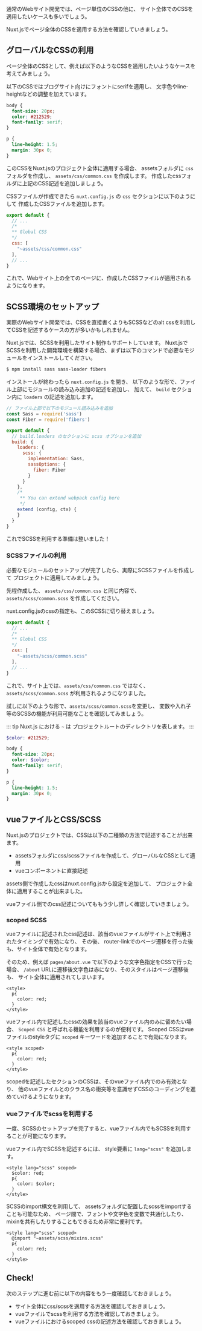 通常のWebサイト開発では、ページ単位のCSSの他に、
サイト全体でのCSSを適用したいケースも多いでしょう。

Nuxt.jsでページ全体のCSSを適用する方法を確認していきましょう。

## グローバルなCSSの利用

ページ全体のCSSとして、例えば以下のようなCSSを適用したいようなケースを考えてみましょう。

以下のCSSではブログサイト向けにフォントにserifを適用し、
文字色やline-heightなどの調整を加えています。

```css
body {
  font-size: 20px;
  color: #212529;
  font-family: serif;
}

p {
  line-height: 1.5;
  margin: 30px 0;
}
```

このCSSをNuxt.jsのプロジェクト全体に適用する場合、
assetsフォルダに `css` フォルダを作成し、 `assets/css/common.css` を作成します。
作成したcssフォルダに上記のCSS記述を追加しましょう。

CSSファイルが作成できたら `nuxt.config.js` の `css` セクションに以下のようにして
作成したCSSファイルを追加します。

```js
export default {
  // ...
  /*
  ** Global CSS
  */
  css: [
    "~assets/css/common.css"
  ],
  // ...
}
```

これで、Webサイト上の全てのページに、作成したCSSファイルが適用されるようになります。

## SCSS環境のセットアップ

実際のWebサイト開発では、CSSを直接書くよりもSCSSなどのalt cssを利用してCSSを記述するケースの方が多いかもしれません。

Nuxt.jsでは、SCSSを利用したサイト制作もサポートしています。
Nuxt.jsでSCSSを利用した開発環境を構築する場合、まずは以下のコマンドで必要なモジュールをインストールしてください。

```bash
$ npm install sass sass-loader fibers
```

インストールが終わったら `nuxt.config.js` を開き、
以下のような形で、ファイル上部にモジュールの読み込み追加の記述を追加し、
加えて、 `build` セクション内に `loaders` の記述を追加します。

```js
// ファイル上部で以下のモジュール読み込みを追加
const Sass = require('sass')
const Fiber = require('fibers')

export default {
  // build.loaders のセクションに scss オプションを追加
  build: {
    loaders: {
      scss: {
        implementation: Sass,
        sassOptions: {
          fiber: Fiber
        }
      }
    },
    /*
     ** You can extend webpack config here
     */
    extend (config, ctx) {
    }
  }
}
```

これでSCSSを利用する準備は整いました！

### SCSSファイルの利用

必要なモジュールのセットアップが完了したら、実際にSCSSファイルを作成して
プロジェクトに適用してみましょう。

先程作成した、 `assets/css/common.css` と同じ内容で、
`assets/scss/common.scss` を作成してください。

nuxt.config.jsのcssの指定も、このSCSSに切り替えましょう。

```js
export default {
  // ...
  /*
  ** Global CSS
  */
  css: [
    "~assets/scss/common.scss"
  ],
  // ...
}
```


これで、サイト上では、`assets/css/common.css` ではなく、
`assets/scss/common.scss` が利用されるようになりました。

試しに以下のような形で、`assets/scss/common.scss`を変更し、
変数や入れ子等のSCSSの機能が利用可能なことを確認してみましょう。

::: tip
Nuxt.js における `~` は プロジェクトルートのディレクトリを表します。
:::

```scss
$color: #212529;

body {
  font-size: 20px;
  color: $color;
  font-family: serif;
}

p {
  line-height: 1.5;
  margin: 30px 0;
}

```

## vueファイルとCSS/SCSS

Nuxt.jsのプロジェクトでは、CSSは以下の二種類の方法で記述することが出来ます。

- assetsフォルダにcss/scssファイルを作成して、グローバルなCSSとして適用
- vueコンポーネントに直接記述

assets側で作成したcssはnuxt.config.jsから設定を追加して、
プロジェクト全体に適用することが出来ました。

vueファイル側でのcss記述についてももう少し詳しく確認していきましょう。

### scoped SCSS

vueファイルに記述されたcss記述は、該当のvueファイルがサイト上で利用されたタイミングで有効になり、
その後、 router-linkでのページ遷移を行った後も、サイト全体で有効となります。

そのため、例えば `pages/about.vue` で以下のような文字色指定をCSSで行った場合、
`/about` URLに遷移後文字色は赤になり、そのスタイルはページ遷移後も、
サイト全体に適用されてしまいます。

```vue
<style>
  p{
    color: red;
  }
</style>
```

vueファイル内で記述したcssの効果を該当のvueファイル内のみに留めたい場合、
`Scoped CSS` と呼ばれる機能を利用するのが便利です。
Scoped CSSはvueファイルのstyleタグに `scoped` キーワードを追加することで有効になります。

```vue
<style scoped>
  p{
    color: red;
  }
</style>
```

scopedを記述したセクションのCSSは、そのvueファイル内でのみ有効となり、
他のvueファイルとのクラス名の衝突等を意識せずCSSのコーディングを進めていけるようになります。

### vueファイルでscssを利用する

一度、SCSSのセットアップを完了すると、vueファイル内でもSCSSを利用することが可能になります。

vueファイル内でSCSSを記述するには、
style要素に `lang="scss"` を追加します。

```vue
<style lang="scss" scoped>
  $color: red;
  p{
    color: $color;
  }
</style>
```

SCSSのimport構文を利用して、
assetsフォルダに配置したscssをimportすることも可能なため、
ページ間で、フォントや文字色を変数で共通化したり、
mixinを共有したりすることもできるため非常に便利です。

```vue
<style lang="scss" scoped>
  @import "~assets/scss/mixins.scss"
  p{
    color: red;
  }
</style>
```

## Check! 

次のステップに進む前に以下の内容をもう一度確認しておきましょう。

- サイト全体にcss/scssを適用する方法を確認しておきましょう。
- vueファイルでscssを利用する方法を確認しておきましょう。
- vueファイルにおけるscoped cssの記述方法を確認しておきましょう。

